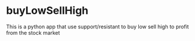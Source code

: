 # buyLowSellHigh
This is a python app that use support/resistant to buy low sell high to profit from the stock market
